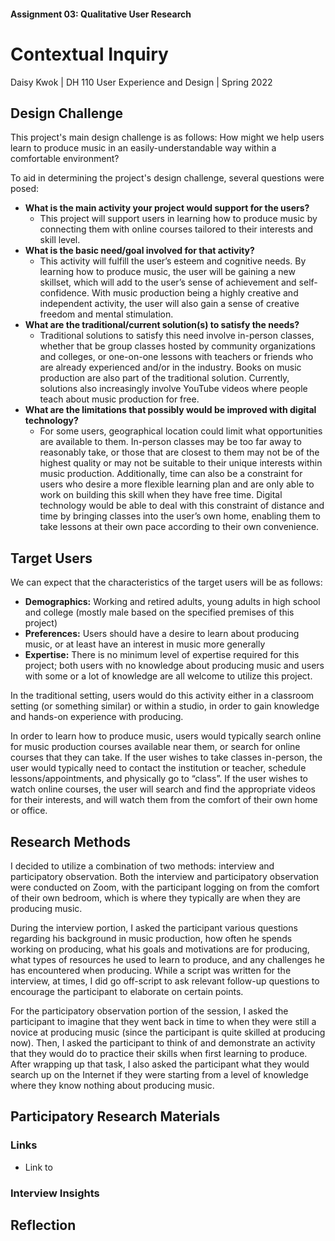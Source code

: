 #### Assignment 03: Qualitative User Research 
# Contextual Inquiry
Daisy Kwok | DH 110 User Experience and Design | Spring 2022

## Design Challenge
This project's main design challenge is as follows: How might we help users learn to produce music in an easily-understandable way within a comfortable environment?

To aid in determining the project's design challenge, several questions were posed: 
* **What is the main activity your project would support for the users?**
  * This project will support users in learning how to produce music by connecting them with online courses tailored to their interests and skill level. 
* **What is the basic need/goal involved for that activity?**
  * This activity will fulfill the user’s esteem and cognitive needs. By learning how to produce music, the user will be gaining a new skillset, which will add to the user’s sense of achievement and self-confidence. With music production being a highly creative and independent activity, the user will also gain a sense of creative freedom and mental stimulation. 
* **What are the traditional/current solution(s) to satisfy the needs?**
  * Traditional solutions to satisfy this need involve  in-person classes, whether that be group classes hosted by community organizations and colleges, or one-on-one lessons with teachers or friends who are already experienced and/or in the industry. Books on music production are also part of the traditional solution. Currently, solutions also increasingly involve YouTube videos where people teach about music production for free.
* **What are the limitations that possibly would be improved with digital technology?**
  * For some users, geographical location could limit what opportunities are available to them. In-person classes may be too far away to reasonably take, or those that are closest to them may not be of the highest quality or may not be suitable to their unique interests within music production. Additionally, time can also be a constraint for users who desire a more flexible learning plan and are only able to work on building this skill when they have free time. Digital technology would be able to deal with this constraint of distance and time by bringing classes into the user’s own home, enabling them to take lessons at their own pace according to their own convenience. 

## Target Users
We can expect that the characteristics of the target users will be as follows: 
* **Demographics:** Working and retired adults, young adults in high school and college (mostly male based on the specified premises of this project)
* **Preferences:** Users should have a desire to learn about producing music, or at least have an interest in music more generally
* **Expertise:** There is no minimum level of expertise required for this project; both users with no knowledge about producing music and users with some or a lot of knowledge are all welcome to utilize this project. 

In the traditional setting, users would do this activity either in a classroom setting (or something similar) or within a studio, in order to gain knowledge and hands-on experience with producing. 

In order to learn how to produce music, users would typically search online for music production courses available near them, or search for online courses that they can take. If the user wishes to take classes in-person, the user would typically need to contact the institution or teacher, schedule lessons/appointments, and physically go to “class”. If the user wishes to watch online courses, the user will search and find the appropriate videos for their interests, and will watch them from the comfort of their own home or office. 

## Research Methods
I decided to utilize a combination of two methods: interview and participatory observation. Both the interview and participatory observation were conducted on Zoom, with the participant logging on from the comfort of their own bedroom, which is where they typically are when they are producing music. 

During the interview portion, I asked the participant various questions regarding his background in music production, how often he spends working on producing, what his goals and motivations are for producing, what types of resources he used to learn to produce, and any challenges he has encountered when producing. While a script was written for the interview, at times, I did go off-script to ask relevant follow-up questions to encourage the participant to elaborate on certain points. 

For the participatory observation portion of the session, I asked the participant to imagine that they went back in time to when they were still a novice at producing music (since the participant is quite skilled at producing now). Then, I asked the participant to think of and demonstrate an activity that they would do to practice their skills when first learning to produce. After wrapping up that task, I also asked the participant what they would search up on the Internet if they were starting from a level of knowledge where they know nothing about producing music. 

## Participatory Research Materials
### Links
* Link to 

### Interview Insights

## Reflection
